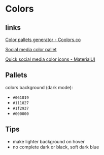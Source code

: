 # Colors

## links

[Color pallets generator - Coolors.co](https://coolors.co/)

[Social media color pallet](https://www.lockedownseo.com/social-media-colors/#twitter)

[Quick social media color icons - MaterialUI](https://materialui.co/socialcolors/)

## Pallets

colors background (dark mode):

- `#061019`
- `#111827`
- `#1f2937`
- `#000000`

## Tips

- make lighter background on hover
- no complete dark or black, soft dark blue

